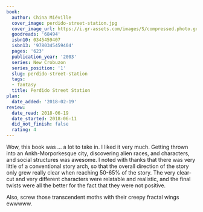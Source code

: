```yaml
---
book:
  author: China Miéville
  cover_image: perdido-street-station.jpg
  cover_image_url: https://i.gr-assets.com/images/S/compressed.photo.goodreads.com/books/1393537963l/68494._SY160_.jpg
  goodreads: '68494'
  isbn10: 0345459407
  isbn13: '9780345459404'
  pages: '623'
  publication_year: '2003'
  series: New Crobuzon
  series_position: '1'
  slug: perdido-street-station
  tags:
  - fantasy
  title: Perdido Street Station
plan:
  date_added: '2018-02-19'
review:
  date_read: 2018-06-19
  date_started: 2018-06-11
  did_not_finish: false
  rating: 4
---
```


Wow, this book was … a lot to take in. I liked it very much. Getting thrown into an Ankh-Morporkesque city, discovering alien races, and characters, and social structures was awesome. I noted with thanks that there was very little of a conventional story arch, so that the overall direction of the story only grew really clear when reaching 50-65% of the story. The very clear-cut and very different characters were relatable and realistic, and the final twists were all the better for the fact that they were not positive.

Also, screw those transcendent moths with their creepy fractal wings ewwwww.
